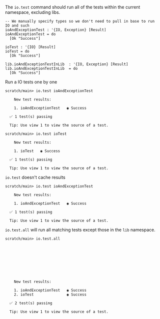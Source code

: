 The `io.test` command should run all of the tests within the current namespace, excluding libs.

``` unison
-- We manually specify types so we don't need to pull in base to run IO and such
ioAndExceptionTest : '{IO, Exception} [Result]
ioAndExceptionTest = do 
  [Ok "Success"]

ioTest : '{IO} [Result]
ioTest = do 
  [Ok "Success"]

lib.ioAndExceptionTestInLib  : '{IO, Exception} [Result]
lib.ioAndExceptionTestInLib  = do 
  [Ok "Success"]
```

Run a IO tests one by one

``` ucm
scratch/main> io.test ioAndExceptionTest

    New test results:
  
    1. ioAndExceptionTest   ◉ Success
  
  ✅ 1 test(s) passing
  
  Tip: Use view 1 to view the source of a test.

scratch/main> io.test ioTest

    New test results:
  
    1. ioTest   ◉ Success
  
  ✅ 1 test(s) passing
  
  Tip: Use view 1 to view the source of a test.

```
`io.test` doesn't cache results

``` ucm
scratch/main> io.test ioAndExceptionTest

    New test results:
  
    1. ioAndExceptionTest   ◉ Success
  
  ✅ 1 test(s) passing
  
  Tip: Use view 1 to view the source of a test.

```
`io.test.all` will run all matching tests except those in the `lib` namespace.

``` ucm
scratch/main> io.test.all

  

  

  

  

    New test results:
  
    1. ioAndExceptionTest   ◉ Success
    2. ioTest               ◉ Success
  
  ✅ 2 test(s) passing
  
  Tip: Use view 1 to view the source of a test.

```
